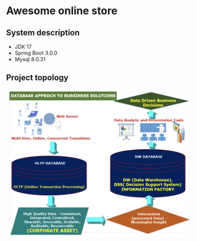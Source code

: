 # Awesome online store

## System description
- JDK 17
- Spring Boot 3.0.0
- Mysql 8.0.31

## Project topology
![Project topology](project_topology.png)
